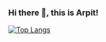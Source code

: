### Hi there 👋, this is Arpit!

[![Top Langs](https://github-readme-stats.vercel.app/api/top-langs/?username=arpitshri29&layout=compact)](https://github.com/arpitshri29/github-readme-stats)


<!--


Here are some ideas to get you started:

- 🔭 I’m currently working on ...
- 🌱 I’m currently learning ...
- 👯 I’m looking to collaborate on ...
- 🤔 I’m looking for help with ...
- 💬 Ask me about ...
- 📫 How to reach me: ...
- 😄 Pronouns: ...
- ⚡ Fun fact: ...
-->
